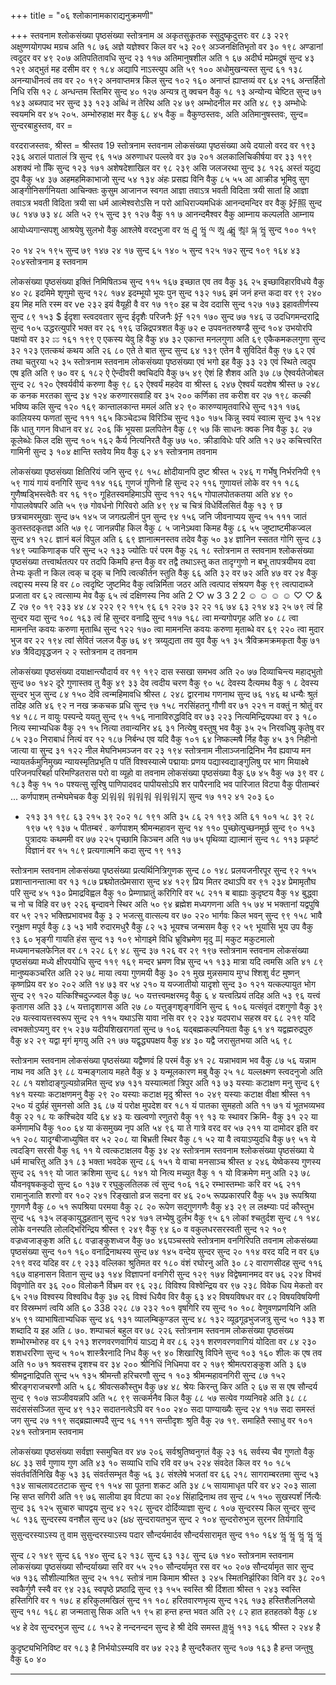 +++
title = "०६ श्लोकानामकाराद्यनुक्रमणी"

+++
स्तवनाम श्लोकसंख्या पृष्ठसंख्या 
स्तोत्रनाम 
अ 
अकृतसुकृतक स्सुदुष्कृदुत्तरः वर 
८३ 
२२९ 
अक्षुण्णयोगपथ मग्रच 
अति 
१८ 
७६ 
अज्ञे यज्ञेश्वर किल 
वर 
५३ 
२०९ 
अञ्जनक्षितिभृतो 
वर 
३० 
१९८ 
अण्डानां त्वदुदर 
वर 
४९ 
२०७ 
अतिपतितावधि 
सुन्द 
२३ 
११७ 
अतिमानुषशील 
अति 
१ 
६७ 
अदीर्घ मप्रेमदुषं 
सुन्द 
४३ 
१२९ 
अद्भुतं मह दसीम 
वर 
९ 
१८४ 
अद्यापि नाऽस्त्युप 
अति 
५९ 
१०० 
अधोमुखन्यस्त 
सुन्द 
६१ 
१३८ 
अनन्याधीनत्वं तव 
वर 
२० 
१९२ 
अनवाप्तमत्र किल 
सुन्द 
१०२ 
१६० 
अनाप्तं ह्याप्तव्यं 
वर 
६४ 
२१६ 
अन्तर्हितो निधि रसि 
१२ 
८ 
अन्धन्तम स्तिमिर 
सुन्द 
४० 
१२७ 
अन्यत्र तु क्वचन 
वैकु 
१८ 
१३ 
अन्योन्य चेष्टित 
सुन्द 
७१ 
१४३ 
अब्जपाद भर 
सुन्द 
३३ 
१२३ 
अब्धिं न तेरिथ 
अति 
२४ 
७९ 
अम्भोदनील मर 
अति 
४८ 
९३ 
अम्भोधेः स्वयमभि 
वर 
४५ 
२०५. 
अम्भोरुहाक्ष मर 
वैकु 
६८ 
४५ 
वैकु = वैकुण्ठस्तवः, अति अतिमानुषस्तवः, सुन्द= सुन्दरबाहुस्तव, वर = 

वरदराजस्तवः, श्रीस्त = श्रीस्तव 
19 
स्तोत्रनाम 
स्तवनाम 
लोकसंख्या पृष्ठसंख्या 
अये दयालो वरद 
वर 
१९३ 
२३६ 
अरालं पातालं त्रि 
सुन्द 
९६ 
१५७ 
अरुणाधर पल्लवे 
वर 
३७ 
२०१ 
अलकालिचिकीर्षया 
वर 
३३ 
१९९ 
अशक्यं नो किि 
सुन्द 
१२३ 
१७१ 
अशेषदेशाखिल 
वर 
९८ 
२३९ 
असि जलजरथा 
सुन्द 
३८ 
१२६ 
अस्तं यदुद्य दुप 
वैकु 
५४ 
३७ 
अहमहमिकाभाजो 
सुन्द 
५४ 
१३४ 
अंहः प्रसह्य विनि 
वैकु 
८५ 
५५ 
आ 
आक्रीड भूमिवु सुग आङ्गीनिसर्गनियता 
आचिन्क्तः कुसुम 
आजानज स्वगत 
आज्ञा तवाऽत्र भवती विदिता 
त्रयी सातां हि आज्ञा तवाऽत्र भवती विदिता 
त्रयी सा धर्म 
आत्मेश्वरोऽसि न परो 
आधिराज्यमधिकं 
आनन्दमन्दिर 
वर 
वैकु 
好照 
सुन्द 
७८ 
१४७ 
७३ 
४८ 
अति 
५२ 
९५ 
सुन्द 
३९ 
१२७ 
वैकु 
११ 
७ 
आनन्दमैश्वर 
वैकु 
आम्नाय कल्पलति 
आम्नाय 
आयोध्यगान्सपशु आश्रयेषु सुलभो 
वैकु 
आश्लेषे वरदभुजा 
वर 
ཝ ཤྲཱ ཝཱ ལ ཨཱ  ླ ཝཱ ཨྰཿ ལྐ ཝཱ 
सुन्द 
१०० 
१५९ 
२० 
१४ 
२५ 
१९५ 
सुन्द 
७९ 
१४७ 
२४ 
१७ 
सुन्द 
६५ 
१४० 
५ 
सुन्द 
१२५ 
१७२ 
सुन्द 
१०९ 
१६४ 
४३ 
२०४स्तोत्रनाम 
इ 
स्तवनाम 

लोकसंख्या पृष्ठसंख्या 
इक्तिं निमिषितञ्च 
सुन्द 
११५ 
१६७ 
इच्छात एव तव 
वैकु 
३६ 
२५ 
इच्छाविहारविधये 
वैकु 
४० 
२८ 
इदमिमे शृणुमो 
सुन्द 
१२८ 
१७४ 
इदम्भूयो भूयः पुन 
सुन्द 
१३२ 
१७६ 
इमं जनं हन्त कदा 
वर 
९९ 
२४० 
इय मिह मति रस्म 
वर 
ve 
२३२ 
इयं वैयूही वै 
वर 
१७ 
१९० 
इह च देव ददासि 
सुन्द 
१२७ 
१७३ 
इहावतीर्णस्य 
सुन्द 
८९ 
१५३ 
$ 
ईदृशा स्त्वदवतार 
सुन्द 
ईदृशैः परिजनैः 
好 
१२१ 
१७० 
सुन्द 
७७ 
१४६ 
उ 
उदधिगमन्दराद्रि 
सुन्द 
१०५ 
उद्धरत्युपरि भक्त 
वर 
२६ 
१९६ 
उन्निद्रपत्रशत 
वैकु 
७२ 
e 
उपवनतरुषण्डै 
सुन्द 
१०४ 
उभयोरपि पक्षयो 
वर 
३२ 
ะะ 
१६१ 
१९९ 
ए 
एकस्य येवु हि 
वैकु 
४७ 
३२ 
एकान्त मनलगुणा 
अति 
६९ 
एकैकमकलगुणा 
सुन्द 
३२ 
१२३ 
एतत्कथं कथय 
अति 
२६ 
८० 
एते ते बात सुन्द 
सुन्द 
६४ 
१३९ 
एतेन वै सुविदितं 
वैकु 
९७ 
६२ 
एवं तथा चतुरया 
५२ 
३५ 
स्तोत्रनाम 
स्तवनाम लोकसंख्या 
पृष्ठसंख्या 
एवं भगो इह 
वैकु 
३३ 
२३ 
एवं स्थिते त्वदुप एष इति 
अति 
९ 
७० 
वर 
६ 
१८२ 
ऐ 
ऐन्दीवरी क्वचिदपि 
वैकु 
७५ 
४९ 
ऐशं हि शैशव 
अति 
३७ 
८७ 
ऐश्वर्यतेजोबल 
सुन्द 
२८ 
१२० 
ऐश्वर्यवीर्य करुणा 
वैकु 
९८ 
६२ 
ऐश्वर्यं महदेव वा 
श्रीस्त 
६ 
२४७ 
ऐश्वर्यं यदशेष 
श्रीस्त 
७ 
२४८ 
क 
कनक मरतका 
सुन्द 
३४ 
१२४ 
करुणारसवाहि 
वर 
३५ 
२०० 
कर्णिका तव करीश 
वर 
२७ 
१९८ 
कल्की भविष्य कलि 
सुन्द 
१२० 
१६९ 
कान्तालकान्त ममलं 
अति 
४२ 
९० 
कारुण्यामृतवारिधे 
सुन्द 
१३१ 
१७६ 
कालियस्य फणतां 
सुन्द 
१११ 
१६५ 
किञ्चेदञ्च विरिञ्चि 
सुन्द 
१३० 
१७५ 
किन्नु स्वयं स्वात्म 
सुन्द 
३५ 
१२४ 
किं धातु गगन विधान 
वर 
४८ 
२०६ 
किं भूयसा प्रलपितेन 
वैकु 
८९ 
५७ 
किं साधनः क्वक निव 
वैकु 
३८ 
२७ 
कूलेब्धेः किल दक्षि 
सुन्द 
१०५ 
१६२ 
कैर्य नित्यनिरतै 
वैकु 
७७ 
५०. 
क्रीडाविधेः परि 
अति 
१२ 
७२ 
कचित्त्वरित गामिनी 
सुन्द 
३ 
१०४ 
क्षान्ति स्तवेय मिय 
वैकु 
६२ 
४१ 
स्तोत्रनाम 
तवनाम 

लोकसंख्या पृष्ठसंख्या 
क्षितिरियं जनि 
सुन्द 
९८ 
१५८ 
क्षोदीयानपि दुष्ट 
श्रीस्त 
५ 
२४६ 
ग 
गर्भेषु निर्भरनिपी 
९१ 
५९ 
गायं गायं वनगिरि 
सुन्द 
११४ 
१६६ 
गुणजं गुणिनो हि 
सुन्द 
२२ 
११६ 
गुणायत्तं लोके 
वर 
११ 
१८६ 
गुणैष्षड्भिस्त्वेतैः 
वर 
१६ 
१९० 
गूहितस्वमहिमाऽपि 
सुन्द 
११२ 
१६५ 
गोपालपोतकतया 
अति 
४४ 
९० 
गोपालवेषपरि 
अति 
५५ 
९७ 
गोवर्धनो गिरिवरो 
अति 
४९ 
९४ 
च 
चित्रं विधेर्विलसितं 
वैकु 
१३ 
९ 
छ 
छत्रचामरमुखाः 
सुन्द 
७५ 
१४५ 
ज 
जगत्प्रलीनं पुन 
सुन्द 
९४ 
१५६ 
जनि जीवनाप्यय 
सुन्द 
१५ 
१११ 
जातं कुतस्तदकृतज्ञ 
अति 
५७ 
९८ 
जानन्नपीह किल 
वैकु 
८ 
५ 
जानेऽथवा किमह 
वैकु 
८६ 
५५ 
जुष्टाष्टमीकज्वल 
सुन्द 
४१ 
१२८ 
ज्ञानं बलं विपुल 
अति 
६ 
६९ 
ज्ञानात्मनस्तव तदेव 
वैकु 
५० 
३४ 
ज्ञानिन स्सतत गोगि 
सुन्द 
८३ 
१४९ 
ज्याकिणाङ्क परि 
सुन्द 
५२ 
१३३ 
ज्योतिः परं परम 
वैकु 
२६ 
१८ 
स्तोत्रनाम 
त 
स्तवनाम 
श्लोकसंख्या पृष्ठसंख्या 
तत्त्वार्थतत्पर पर तदपि किमपि हन्त 
वैकु 
वर 
तद्वै तथाऽस्तु कत तादृग्गुणो न बभू तापत्रयीमय दवा तेभ्यः कृती न किल त्वक् च दृक् च निपि त्वत्कीर्तन स्तुति 
वैकु 
६६ 
अति 
३२ 
वर 
७२ 
अति 
४७ 
वर 
२४ 
वैकु 
त्वद्दास्य मस्य हि 
वर 
८० 
त्वदृष्टि जुष्टमिद 
वैकु 
त्वन्निर्मिता जठर 
अति 
त्वत्पाद संश्रयण 
वैकु 
९९ 
त्वत्पादाब्जे प्रजाता 
वर 
६२ 
त्वत्साम्य मेव 
वैकु 
६५ 
त्वं दक्षिणस्य निव 
अति 
2 ♡ w 3 3 2 2 ☺ ☺ ☺ ☺ ♡ ♡ & Z 
२७ 
९० 
१९ 
२३३ 
४४ 
८४ 
२२२ 
९२ 
१९५ 
९६ 
६१ 
२२७ 
३२ 
२२ 
१६ 
७४ 
६३ 
२१४ 
४३ 
२५ 
७९ 
त्वं हि सुन्दर यदा 
सुन्द 
१०८ 
१६३ 
त्वं हि सुन्दर वनाद्रि 
सुन्द 
११७ 
१६८ 
त्वा मन्यगोपगृह 
अति 
४० 
८८ 
त्वा मामनन्ति कवयः करुणा 
मृताब्धि 
सुन्द 
१२२ 
१७० 
त्वा मामनन्ति कवयः 
करुणा मृताब्धे 
वर 
६९ 
२२० 
त्वा मुदार भुज 
वर 
२२ 
१९४ 
त्वां सेवितं जलज 
वैकु 
७६ 
४९ 
त्रय्युद्यता तव युव 
वैकु 
५१ 
३५ 
त्रैविक्रमक्रमकृता 
वैकु 
७१ 
४७ 
त्रैविद्यवृद्धजन 
२ 
२ 
स्तोत्रनाम 
द 
तवनाम 

लोकसंख्या पृष्ठसंख्या 
दयाक्षान्त्यौदार्य 
वर 
१९ 
१९२ 
दास स्सखा समभव 
अति 
२० 
७७ 
दिव्याचिन्त्य महाद्भुतो 
सुन्द 
७० 
१४२ 
दूरे गुणास्तव तु 
वैकु 
४९ 
३३ 
देव त्वदीय चरण 
वैकु 
९० 
५८ 
देवस्य दैत्यमथ 
वैकु 
१ 
८ 
देवस्य सुन्दर भुज 
सुन्द 
८४ 
१५० 
देवि त्वन्महिमावधि 
श्रीस्त 
८ 
२४८ 
द्वारनाथ गणनाथ 
सुन्द 
७६ 
१४६ 
थ 
धन्यैः श्रुतं तदिह 
अति 
४६ 
९२ 
न 
नख क्रकचक प्रधि 
सुन्द 
९७ 
१५८ 
नरसिंहतनु गौणी 
वर 
७१ 
२२१ 
न वक्तुं न श्रोतुं 
वर 
१४ 
१८८ 
न वायुः पस्पन्दे ययतु 
सुन्द 
९५ 
१५६ 
नानाविरुद्धविदि 
वर 
७३ 
२२३ 
नित्यमिन्द्रियपथा 
वर 
३ 
१८० 
नित्य स्माभ्यधिक 
वैकु 
२१ 
१५ 
नित्या तवान्यनिर 
४६ 
३१ 
नित्येषु वस्तुषु भव 
वैकु 
३५ 
२५ 
निरवधिषु कृतेषु 
वर 
८५ 
२३० 
निराबाधं नित्यं 
वर 
१२ 
१८७ 
निर्बन्ध एव यदि 
वैकु 
१०१ 
६४ 
निष्कल्मषै र्निह 
वैकु 
४५ 
३१ 
निहीनो जात्या वा 
सुन्द 
३१ 
१२२ 
नील मेघनिभमञ्जन 
वर 
२३ 
१९४ 
स्तोत्रनाम नीलाञ्जनाद्रिनिभ 
नैव ह्यवाप्य मन न्यायतर्कमुनिमुख्य न्यायस्मृतिप्रभृति 
प 
पतिं विश्वस्यात्मे 
पद्मायाः प्रणय 
पद्यास्वद्याङ्गुलिषु पर भाग मियाक्ष्वे 
परिजनपरिबर्हा परिमण्डितरास परो वा व्यूहो वा 
तवनाम 
लोकसंख्या पृष्ठसंख्या 
वैकु 
६७ 
४५ 
वैकु 
५७ 
३९ 
वर 
८ 
१८३ 
वैकु 
१५ 
१० 
पश्यत्सु सूरिषु 
पाणिपादवद 
पापीयसोऽपि शर 
पापैरनादि भव पारिजात विटपा 
वैकु 
पीताम्बरं ... 
कर्णपाशम् 
तन्मेघमेचक 
वैकु 
외워워 워워워 워워워지 
सुन्द 
१७ 
११२ 
४१ 
२०३ 
६० 
- २१३ 
३१ 
१९८ 
६३ 
२१५ 
३९ 
२०२ 
१८ 
१९१ 
अति 
३५ 
८६ 
२१ 
१९३ 
अति 
६१ 
१०१ 
५८ 
३९ 
२८ 
१९७ 
५९ 
१३७ 
५ 
पीतम्बरं . 
कर्णपाशम् 
श्रीमन्महावन 
सुन्द 
१४ 
११० 
पुच्छोत्पुच्छनमूर्छ 
सुन्द 
९० 
१५३ 
पुत्रादयः कथममी 
वर 
७७ 
२२५ 
पृच्छामि किञ्चन 
अति 
१७ 
७५ 
पृथिव्या द्यात्मानं 
सुन्द 
१८ 
११३ 
प्रकृष्टं विज्ञानं 
वर 
१५ 
१८९ 
प्रत्यगात्मनि कदा 
सुन्द 
१९ 
११३ 

स्तोत्रनाम 
स्तवनाम 
लोकसंख्या पृष्ठसंख्या 
प्रत्यर्थिनित्रिगुणक 
सुन्द 
८० 
१४८ 
प्रलयजनीरपूर 
सुन्द 
९२ 
१५५ 
प्रशान्तानन्तात्मा 
वर 
१३ 
१८७ 
प्रश्च्योतत्प्रेमसारा 
सुन्द 
४४ 
१२९ 
प्रिय मितर दथाऽपि 
वर 
९१ 
२३४ 
प्रेमामृतौघ परि 
सुन्द 
४५ 
१३० 
प्रेमाद्रविह्वल 
वैकु 
१० 
प्रेम्णाघ्रातुं करिगिरि 
वर 
५८ 
२११ 
ब 
बाह्याः कुदृष्टय 
वैकु 
१४ 
बुद्ध्वा च नो च विहि 
वर 
७९ 
२२६ 
बृन्दावने स्थिर 
अति 
५० 
९४ 
ब्रह्मेश मध्यगणना 
अति 
१५ 
७४ 
भ 
भक्तानां यद्वपुषि 
वर 
५९ 
२१२ 
भक्तिप्रभावभव 
वैकु 
३ 
२ 
भजत्सु वात्सल्य 
वर 
७० 
२२० 
भार्गवः किल भवन् 
सुन्द 
९९ 
१५८ 
भावै रनुक्षण मपूर्व 
वैकु 
८३ 
५३ 
भावै रुदारमधुरै 
वैकु 
८२ 
५३ 
भूयश्च जन्मसम 
वैकु 
९२ 
५९ 
भूयांसि भूय उप 
वैकु 
९३ 
६० 
भृङ्गी गायति हंस 
सुन्द 
१३ 
१०९ 
भोगाइमे विधि 
भ्रूविभ्रमेण मृदु 
피 
मकुट मकुटमालो 
मध्यमानचलफेनिल 
वर 
८१ 
२२८ 
६९ 
४८ 
सुन्द 
३७ 
१२६ 
वर 
२९ 
१९७ 
स्तोत्रनाम 
स्तवनाम 
लोकसंख्या पृष्ठसंख्या 
मध्ये क्षीरपयोधि 
सुन्द 
११९ 
१६९ 
मन्दर भ्रमण विभ्र 
सुन्द 
५१ 
१३३ 
मात्रा यदि त्वमसि 
अति 
४१ 
८९ 
मानुष्यकञ्चरित 
अति 
२२ 
७८ 
माया त्वया गुणमयी 
वैकु 
३० 
२१ 
मुख मुन्नसमाय मुग्ध श्शिशु र्वट मुष्णन् कृष्णप्रिय 
वर 
४० 
२०२ 
अति 
१४ 
७३ 
वर 
५४ 
२१० 
य 
यज्जातीयो यादृशो 
सुन्द 
३० 
१२१ 
यत्कल्पायुत भोग 
सुन्द 
२९ 
१२० 
यत्किश्चिदुज्ज्वल 
वैकु 
७८ 
५० 
यत्तत्त्वमक्षरमदृ 
वैकु 
६ 
४ 
यत्त्वत्प्रियं तदिह 
अति 
५३ 
९६ 
यत्त्वं कृतागस 
अति 
३३ 
८५ 
यत्तादृशागस 
अति 
२७ 
८० 
यत्तुङ्गशृङ्गविनि 
सुन्द 
६ 
१०६ 
यत्संवृतं दशगुणो 
वैकु 
३९ 
२७ 
यत्स्वायत्तस्वरूप 
सुन्द 
२१ 
११५ 
यथाऽसि यावा नसि 
वर 
९२ 
२३४ 
यदपराध सहस्र 
वर 
६८ 
२१९ 
यदि त्वभक्तोऽप्यगु 
वर 
९५ 
२३७ 
यदीयशिखरागतां 
सुन्द 
७ 
१०६ 
यद्बह्मकल्पनियता 
वैकु 
६१ 
४१ 
यद्वह्मरुद्रपुरु 
वैकु 
४२ 
२९ 
यद्वा मृगं मृगयु 
अति 
२१ 
७७ 
यद्वृद्ध्यपक्षय 
वैकु 
४४ 
३० 
यद्वै जरासुतभया 
अति 
५६ 
९८ 

स्तोत्रनाम 
स्तवनाम लोकसंख्या पृष्ठसंख्या 
यद्वैष्णवं हि परमं 
वैकु 
४१ 
२८ 
यन्नाभवाम भव 
वैकु 
८७ 
५६ 
यन्नाम नाथ नव 
अति 
३९ 
८८ 
यन्मङ्गलाय महते 
वैकु 
४ 
३ 
यन्मूलकारण मबु 
वैकु 
२५ 
१८ 
यल्लक्ष्मण स्त्वदनुजो 
अति 
२८ 
८१ 
यशोदाङ्गुल्यग्रोन्नमित 
सुन्द 
४७ 
१३१ 
यस्यात्मतां त्रिपुर 
अति 
१३ 
७३ 
यस्याः कटाक्षण मनु 
सुन्द 
६९ 
१४१ 
यस्याः कटाक्षणमनु 
वैकु 
२९ 
२० 
यस्याः कटाक्ष मृदु 
श्रीस्त 
१० 
२४९ 
यस्याः कटाक्ष वीक्षा 
श्रीस्त 
११ 
२५० 
यं दुर्ग्रहं सुमनसो 
अति 
३६ 
८७ 
यं परोक्ष मुपदेश 
वर 
१८१ 
यं पातका सुमहतो 
अति 
११ 
७१ 
यं भूतभव्यभव 
वैकु 
२२ 
१८ 
यः कश्चिदेव यदि 
६४ 
४३ 
यः खल्वणो रणुतरो 
वैकु 
१९ 
१३ 
यः स्थावर क्रिमि- 
वैकु 
३१ 
२२ 
या कर्मणामधि 
वैकु 
१०० 
६४ 
या कंसमुख्य नृप 
अति 
५४ 
९६ 
या ते गात्रे वरद 
वर 
५७ 
२११ 
या दामोदर इति 
वर 
५१ 
२०८ 
यादृग्बीजाध्युषित 
वर 
५२ 
२०८ 
या बिभ्रती स्थिर 
वैकु 
८१ 
५२ 
या वै त्वयाऽप्युदधि 
वैकु 
७९ 
५१ 
ये त्वदङ्गि सरसी 
वैकु 
१६ 
११ 
ये त्वत्कटाक्षलव 
वैकु 
३४ 
२४ 
स्तोत्रनाम 
स्तवनाम 
श्लोकसंख्या पृष्ठसंख्या 
ये धर्म माचरितु 
अति 
३१ 
८३ 
भक्ता भवदेक 
सुन्द 
८६ 
१५१ 
ये वाचा मनसाञ्च 
श्रीस्त 
४ 
२४६ 
येष्वेकस्य गुणस्य 
सुन्द 
२६ 
११९ 
यो जात क्रशिमा 
सुन्द 
६८ 
१४१ 
यो नित्य मच्युत 
वैकु 
१ 
१ 
यो विक्रमेण मनु 
अति 
२३ 
७८ 
यौवनवृषककुदो 
सुन्द 
६० 
१३७ 
र 
रघुकुलतिलक त्वं 
सुन्द 
१०६ 
१६२ 
रम्भास्तम्भाः करि 
वर 
५६ 
२११ 
रामानुजाति शरणो 
वर 
१०२ 
२४१ 
रिङ्खातो व्रज सदना 
वर 
४६ 
२०५ 
रूपप्रकारपरि 
वैकु 
५५ 
३७ 
रूपश्रिया गुणगणै 
वैकु 
८० 
५१ 
रूपश्रिया परमया 
वैकु 
२८ 
२० 
रूपेण सद्गुणगणैः 
वैकु 
४३ 
२९ 
ल 
लक्ष्म्याः पदं कौस्तुभ 
सुन्द 
५६ 
१३५ 
लङ्कायुद्धहतान् 
सुन्द 
१२४ 
१७१ 
लभ्येषु दुर्लभ 
वैकु 
९५ 
६१ 
लोकां श्चतुर्दश 
सुन्द 
८१ 
१४८ 
लोके वनस्पति लोलद्भिरिन्द्रिय 
श्रीस्त 
९ 
२४९ 
वैकु 
९४ 
६० 
व 
वकुलधरसरस्वती 
सुन्द 
१२ 
१०९ 
वज्रध्वजाङ्कुश 
अति 
६८ 
वज्राङ्कुशध्वज 
वैकु 
७० 
४६पञ्चस्तवे 
स्तोत्रनाम वनगिरिपति 
तवनाम 
लोकसंख्या 
पृष्ठसंख्या 
सुन्द 
१०१ 
१६० 
वनाद्रिनाथस्य 
सुन्द 
७४ 
१४५ 
वन्देय सुन्दर 
सुन्द 
२० 
११४ 
वरद यदि न 
वर 
६७ 
२१९ 
वरद यदिह 
वर 
८९ 
२३३ 
वल्लिका श्रुतिमत 
वर 
१८० 
वंशं रघोरनु 
अति 
३० 
८२ 
वाराणसीदह 
सुन्द 
११६ 
१६७ 
वाहनासन वितान 
सुन्द 
७३ 
१४४ 
विज्ञापनां वनगिरी 
सुन्द 
१२९ 
१७४ 
विद्वेषमानमद 
वर 
७६ 
२२४ 
विभवं विवृणोति 
वर 
३६ 
२०० 
विलोकनै र्विभ्रम 
वर 
९६ 
२३८ 
विविश्य विश्वेन्द्रिय 
वर 
९७ 
२३८ 
विवेक धिय मेकतो 
वर 
६५ 
२१७ 
विश्वस्य विश्वविध 
वैकु 
३७ 
२६ 
विश्वं धियैव विर 
वैकु 
६३ 
४२ 
विषयविषधर 
वर 
८२ 
विषयविषयिणी 
वर 
विस्रम्भणं त्वयि 
अति 
६० 
338 
२२८ 
८७ 
२३२ 
१०१ 
वृषगिरि रय 
सुन्द 
१० 
१०८ 
वेणुवणप्रणयिनि 
अति 
४५ 
९१ 
व्याभाषिताभ्यधिक 
सुन्द 
४६ 
१३१ 
व्यालम्बिकुण्डल 
सुन्द 
४८ 
१३२ 
व्यूढगूढभुजजत्रु 
सुन्द 
५० 
१३३ 
श 
शब्दादि य इह 
अति 
८ 
७०. 
शम्पाचलं बहुल 
वर 
७८ 
२२६ 
स्तोत्रनाम 
स्तवनाम 
लोकसंख्या पृष्ठसंख्य 
शम्भोरम्भोरुह 
वर 
६१ 
२१३ 
शरणवरणवागियं याऽद्य मे 
वर 
८६ 
२३१ 
शरणवरणवागियं योदिता 
वर 
८४ 
२३० 
शशधररिणा 
सुन्द 
५ 
१०५ 
शास्त्रैरनादि निध 
वैकु 
५९ 
४० 
शिखारिषु विपिने 
सुन्द 
१०३ 
१६० 
शीलः क एष तव 
अति 
१० 
७१ 
श्रवसश्च दृशश्च 
वर 
३४ 
२०० 
श्रीनिधिं निधिमपा 
वर 
२ 
१७९ 
श्रीमत्पराङ्कुश 
अति 
३ 
६७ 
श्रीमद्वनाद्रिपति 
सुन्द 
५५ 
१३५ 
श्रीमन्तौ हरिचरणौ 
सुन्द 
१ 
१०३ 
श्रीमन्महावनगिरी 
सुन्द 
८७ 
१५२ 
श्रीरङ्गराजचरणौ 
अति 
५ 
६८ 
श्रीवत्सकौस्तुभ 
वैकु 
७४ 
४८ 
श्रेयः किरन्तु किर 
अति 
२ 
६७ 
स 
स एष सौन्दर्य 
सुन्द 
९ 
१०७ 
सञ्जीवयन्नपि 
अति 
५८ 
९९ 
सत्कर्मनैव किल 
वैकु 
८८ 
५७ 
सत्येव गव्यनिवहे 
अति 
३८ 
८८ 
सदंससंसञ्जित 
सुन्द 
४९ 
१३२ 
सदातनत्वेऽपि 
वर 
१०० 
२४० 
सदा पाण्याख्यैः 
सुन्द 
२४ 
११७ 
सदा समस्तं जग 
सुन्द 
२७ 
११९ 
सद्ब्रह्मात्मपदै 
सुन्द 
१६ 
१११ 
सन्तीदृशः श्रुति 
वैकु 
२७ 
१९. 
समाहितै स्साधु 
वर 
१०१ 
२४१ 
स्तोत्रनाम 
स्तवनाम 

लोकसंख्या पृष्ठसंख्या 
सर्वज्ञा स्समुचित 
वर 
४७ 
२०६ 
सर्वश्रुतिष्वनुगतं 
वैकु 
२३ 
१६ 
सर्वस्य चैव गुणतो 
वैकु 
૪૮ 
३३ 
सर्व गुणाय गुण 
अति 
४३ 
१० 
सव्याधि राधि रवि 
वर 
७५ 
२२४ 
संवदेत किल 
वर 
१० 
१८५ 
संवर्तवर्तिनिखि 
वैकु 
५३ 
३६ 
संवर्तसम्भृत 
वैकु 
५६ 
३८ 
संश्लेषे भजतां 
वर 
६६ 
२१८ 
सागराम्बरतमा 
सुन्द 
५३ 
१३४ 
साचलावटतटाक 
सुन्द 
९१ 
१५४ 
सा पूतना शकट 
अति 
३४ 
८५ 
सायामाधृत परि 
वर 
४२ 
२०३ 
साला न्हि सप्त सगिरी 
अति 
१९ 
७६ 
सालीया इव विटपा 
का 
२०४ 
सिंहाद्रिनाथ तव 
सुन्द 
८५ 
१५० 
सुखस्पर्शं र्नित्यैः 
सुन्द 
३६ 
१२५ 
सुचारु चापद्वय 
सुन्द 
४२ 
१२८ 
सुन्दर दोर्दिव्याज्ञा 
सुन्द 
८ 
१०७ 
सुन्दरस्य किल सुन्दर 
सुन्द 
५८ 
१३६ 
सुन्दरस्य वनशैल 
सुन्द 
७२ 
(૪૪ 
सुन्दरायतभुज 
सुन्द 
२ 
१०४ 
सुन्दरोरुभुज सुरनर तिर्यगादि 
सुसुन्दरस्याऽस्य तु वाम 
सुसुन्दरस्याऽस्य पदार सौन्दर्यमार्दव सौन्दर्यसारामृत 
सुन्द 
११० 
१६४ 
ཝཱ ཝཱ ཝཱ ཝཱ ཝཱ 
सुन्द 
८२ 
१४९ 
सुन्द 
६६ 
१४० 
सुन्द 
६२ 
१३८ 
सुन्द 
६३ 
१३८ 
सुन्द 
६७ 
१४० 
स्तोत्रनाम 
स्तवनाम 
लोकसंख्या पृष्ठसंख्या 
सौन्दर्याख्या सरि 
वर 
५५ 
२१० 
सौन्दर्यामृत रस 
वर 
५० 
२०७ 
सौन्दर्यामृत सार 
सुन्द 
५७ 
१३६ 
सौशील्याश्रित 
सुन्द 
२५ 
११८ 
स्तोत्रं नाम किमाम 
श्रीस्त 
३ 
२४५ 
स्मितनिर्झरिका विनि 
वर 
३८ 
२०१ 
स्वकैर्गुणै स्स्वै 
वर 
९४ 
२३६ 
स्वपृष्ठे प्रष्ठाद्रि 
सुन्द 
९३ 
१५५ 
स्वस्ति श्री र्दिशता 
श्रीस्त 
१ 
२४३ 
स्वस्ति हस्तिगिरि 
वर 
१ 
१७८ 
ह 
हरिकुलमखिलं 
सुन्द 
११ 
१०८ 
हरितवारणभृत्य 
सुन्द 
१२६ 
१७३ 
हस्तिशैलनिलयो 
सुन्द 
११८ 
१६८ 
हा जन्मतासु सिक 
अति 
५१ 
९५ 
हा हन्त हन्त भवत 
अति 
२९ 
८२ 
हात हतहतको 
वैकु 
८४ 
५४ 
हे देव सुन्दरभुज 
सुन्द 
८८ 
१५२ 
हे नन्दनन्दन 
सुन्द 
हे श्री देवि समस्त 
ཟླཝཱ 
११३ 
१६६ 
श्रीस्त 
२ 
२४४ 
है कुदृष्ट्यभिनिविष्ट 
वर 
१८३ 
है निर्भयोऽस्म्यवि 
वर 
७४ 
२२३ 
है सुन्दरैकतर 
सुन्द 
१०७ 
१६३ 
है हन्त जन्तुषु 
वैकु 
६० 
४० 
***
